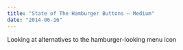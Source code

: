 ```yaml
---
title: "State of The Hamburger Buttons — Medium"
date: "2014-06-16"
---
```


Looking at alternatives to the hamburger-looking menu icon
